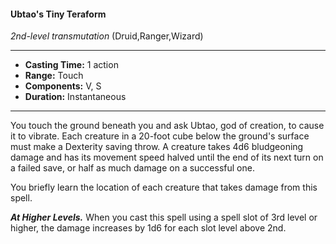 #### Ubtao's Tiny Teraform
*2nd-level transmutation* (Druid,Ranger,Wizard)
___
- **Casting Time:** 1 action
- **Range:** Touch
- **Components:** V, S
- **Duration:** Instantaneous
---
You touch the ground beneath you and ask Ubtao, god of creation, to cause it to vibrate. Each creature in a 20-foot cube below the ground's surface must make a Dexterity saving throw. A creature takes 4d6 bludgeoning damage and has its movement speed halved until the end of its next turn on a failed save, or half as much damage on a successful one.

You briefly learn the location of each creature that takes damage from this spell.

***At Higher Levels.*** When you cast this spell using a spell slot of 3rd level or higher, the damage increases by 1d6 for each slot level above 2nd.
